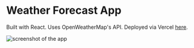 # Weather Forecast App

Built with React. Uses OpenWeatherMap's API. Deployed via Vercel [here](https://react-weather-mapapp.vercel.app/).

![screenshot of the app](https://github.com/danieleverest/react-weather-app/blob/main/public/preview.png "Santa Clara")